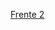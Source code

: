 [Frente 2](https://posinatel-my.sharepoint.com/:o:/r/personal/jonas_vilasboas_inatel_br/_layouts/15/guestaccess.aspx?e=NVzqKC&share=EnY0nQxjv6FIlznEoWrWG_QB8yXJFWzMJ0gQlD1OabsJdw)
